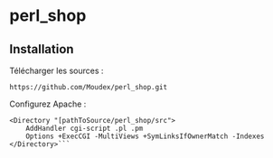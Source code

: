 # perl_shop

## Installation



Télécharger les sources :

  `https://github.com/Moudex/perl_shop.git`

Configurez Apache :

```ScriptAliasMatch ^/perlshop/(.*) [pathToSource]/perl_shop/src/router.pl
<Directory "[pathToSource/perl_shop/src">
    AddHandler cgi-script .pl .pm
    Options +ExecCGI -MultiViews +SymLinksIfOwnerMatch -Indexes
</Directory>```


